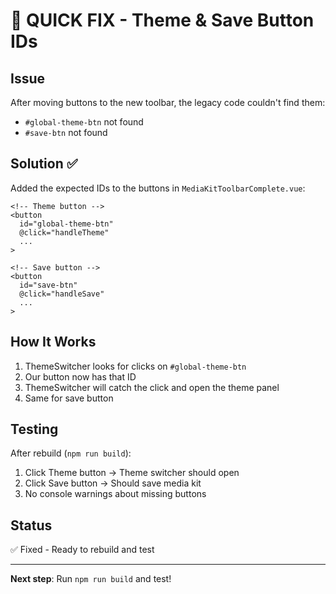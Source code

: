 # 🔧 QUICK FIX - Theme & Save Button IDs

## Issue
After moving buttons to the new toolbar, the legacy code couldn't find them:
- `#global-theme-btn` not found
- `#save-btn` not found

## Solution ✅
Added the expected IDs to the buttons in `MediaKitToolbarComplete.vue`:

```vue
<!-- Theme button -->
<button 
  id="global-theme-btn"
  @click="handleTheme"
  ...
>

<!-- Save button -->
<button 
  id="save-btn"
  @click="handleSave"
  ...
>
```

## How It Works
1. ThemeSwitcher looks for clicks on `#global-theme-btn`
2. Our button now has that ID
3. ThemeSwitcher will catch the click and open the theme panel
4. Same for save button

## Testing
After rebuild (`npm run build`):
1. Click Theme button → Theme switcher should open
2. Click Save button → Should save media kit
3. No console warnings about missing buttons

## Status
✅ Fixed - Ready to rebuild and test

---

**Next step**: Run `npm run build` and test!
